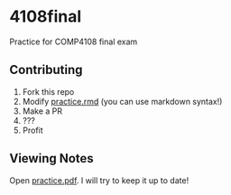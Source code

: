 # 4108final

Practice for COMP4108 final exam

## Contributing

1. Fork this repo
2. Modify [practice.rmd](./practice.rmd) (you can use markdown syntax!)
3. Make a PR
4. ???
5. Profit

## Viewing Notes

Open [practice.pdf](./practice.pdf). I will try to keep it up to date!
